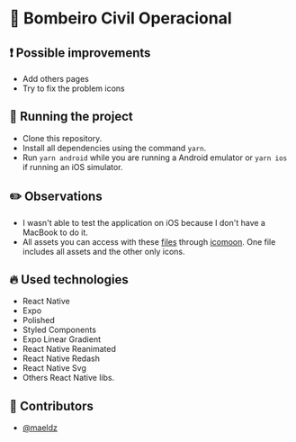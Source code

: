 # :bank: Bombeiro Civil Operacional

## :exclamation: Possible improvements

- Add others pages
- Try to fix the problem icons

## :wrench: Running the project

- Clone this repository.
- Install all dependencies using the command `yarn`.
- Run `yarn android` while you are running a Android emulator or `yarn ios` if running an iOS simulator.

## :pencil2: Observations

- I wasn't able to test the application on iOS because I don't have a MacBook to do it.
- All assets you can access with these [files](/original_assets) through [icomoon](https://icomoon.io/app/#/select). One file includes all assets and the other only icons.

## :fire: Used technologies

- React Native
- Expo
- Polished
- Styled Components
- Expo Linear Gradient
- React Native Reanimated
- React Native Redash
- React Native Svg
- Others React Native libs.

## :man: Contributors

- [@maeldz](https://github.com/maeldz)
